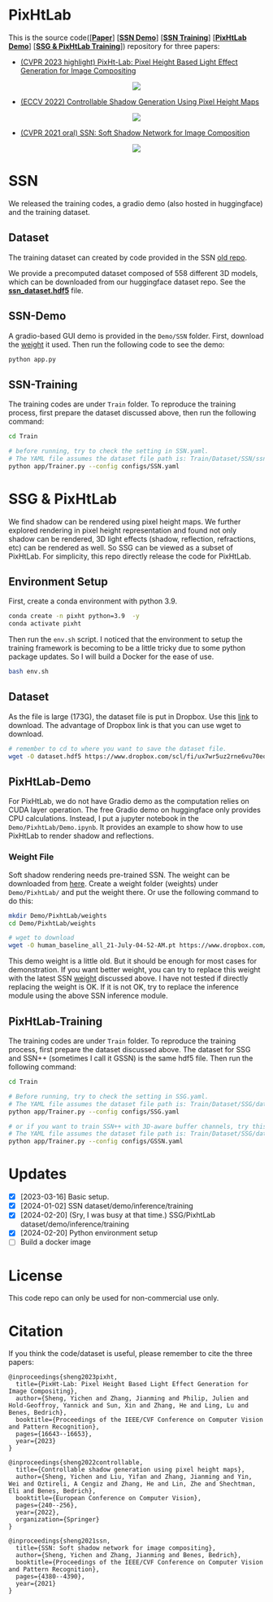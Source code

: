 # PixHtLab 
This is the source code([[**Paper**](https://arxiv.org/pdf/2303.00137.pdf)]  [[**SSN Demo**](#ssn-demo)] [[**SSN Training**](#ssn-training)] [[**PixHtLab Demo**](#pixhtlab-demo)] [[**SSG & PixHtLab Training**](#pixhtlab-training)]) repository for three papers:  


* [(CVPR 2023 highlight) PixHt-Lab: Pixel Height Based Light Effect Generation for Image Compositing](https://arxiv.org/pdf/2303.00137.pdf)

<p align="center">
  <img src="Figs/more_results2.png" />
</p>
 
* [(ECCV 2022) Controllable Shadow Generation Using Pixel Height Maps](https://arxiv.org/pdf/2207.05385.pdf)

<p align="center">
  <img src="Figs/SSG.gif" />
</p>

 
* [(CVPR 2021 oral) SSN: Soft Shadow Network for Image Composition](https://arxiv.org/abs/2007.08211)

<p align="center">
  <img src="Figs/ssn_teaser.png" />
</p>

# SSN  
We released the training codes, a gradio demo (also hosted in huggingface) and the training dataset. 

## Dataset 
The training dataset can created by code provided in the SSN [old repo](https://github.com/ShengCN/SSN_SoftShadowNet).

We provide a precomputed dataset composed of 558 different 3D models, which can be downloaded from our huggingface dataset repo. 
See the [**ssn_dataset.hdf5**](https://huggingface.co/datasets/ysheng/SSN-SSG-PixHtLab/resolve/main/SSN/Dataset) file.


## SSN-Demo 
A gradio-based GUI demo is provided in the `Demo/SSN` folder. First, download the [weight](https://huggingface.co/datasets/ysheng/SSN-SSG-PixHtLab/tree/main/SSN/weights) it used.
Then run the following code to see the demo: 
``` bash
python app.py
```

## SSN-Training 
The training codes are under `Train` folder. To reproduce the training process, first prepare the dataset discussed above, then run the following command: 

``` bash 
cd Train 

# before running, try to check the setting in SSN.yaml.
# The YAML file assumes the dataset file path is: Train/Dataset/SSN/ssn_dataset.hdf5
python app/Trainer.py --config configs/SSN.yaml
```

# SSG & PixHtLab
We find shadow can be rendered using pixel height maps. We further explored rendering in pixel height representation and found not only shadow can be rendered, 3D light effects (shadow, reflection, refractions, etc) can be rendered as well. So SSG can be viewed as a subset of PixHtLab. For simplicity, this repo directly release the code for PixHtLab. 

## Environment Setup
First, create a conda environment with python 3.9. 

```bash
conda create -n pixht python=3.9  -y
conda activate pixht
```

Then run the ``env.sh`` script. I noticed that the environment to setup the training framework is becoming to be a little tricky due to some python package updates. So I will build a Docker for the ease of use. 

```bash
bash env.sh 
```

## Dataset 
As the file is large (173G), the dataset file is put in Dropbox. Use this [link](https://www.dropbox.com/scl/fi/ux7wr5uz2rne6vu70eq2f/dataset.hdf5?rlkey=pzubhj41m6j1muj393j33iuzm&dl=0) to download. The advantage of Dropbox link is that you can use wget to download. 

```bash
# remember to cd to where you want to save the dataset file. 
wget -O dataset.hdf5 https://www.dropbox.com/scl/fi/ux7wr5uz2rne6vu70eq2f/dataset.hdf5?rlkey=pzubhj41m6j1muj393j33iuzm&dl=0
```


## PixHtLab-Demo 
For PixHtLab, we do not have Gradio demo as the computation relies on CUDA layer operation. The free Gradio demo on huggingface only provides CPU calculations. 
Instead, I put a jupyter notebook in the ``Demo/PixhtLab/Demo.ipynb``. It provides an example to show how to use PixHtLab to render shadow and reflections. 

### Weight File 
Soft shadow rendering needs pre-trained SSN. The weight can be downloaded from [here](https://www.dropbox.com/scl/fi/7vzb0hlff0wbbb6l6qiyb/human_baseline_all_21-July-04-52-AM.pt?rlkey=lw34u1qao6had58t9vqy3bfbj&dl=0). Create a weight folder (weights) under ``Demo/PixhtLab/`` and put the weight there. Or use the following command to do this: 

```Bash
mkdir Demo/PixhtLab/weights
cd Demo/PixhtLab/weights

# wget to download 
wget -O human_baseline_all_21-July-04-52-AM.pt https://www.dropbox.com/scl/fi/7vzb0hlff0wbbb6l6qiyb/human_baseline_all_21-July-04-52-AM.pt?rlkey=lw34u1qao6had58t9vqy3bfbj&dl=0
```

This demo weight is a little old. But it should be enough for most cases for demonstration. If you want better weight, you can try to replace this weight with the latest SSN [weight](https://huggingface.co/datasets/ysheng/SSN-SSG-PixHtLab/resolve/main/SSN/weights/0000001000.pt?download=true) discussed above. I have not tested if directly replacing the weight is OK. If it is not OK, try to replace the inference module using the above SSN inference module.


## PixHtLab-Training 
The training codes are under `Train` folder. To reproduce the training process, first prepare the dataset discussed above. The dataset for SSG and SSN++ (sometimes I call it GSSN) is the same hdf5 file. Then run the following command: 

``` bash 
cd Train 

# Before running, try to check the setting in SSG.yaml.
# The YAML file assumes the dataset file path is: Train/Dataset/SSG/dataset.hdf5
python app/Trainer.py --config configs/SSG.yaml

# or if you want to train SSN++ with 3D-aware buffer channels, try this:
# The YAML file assumes the dataset file path is: Train/Dataset/SSG/dataset.hdf5
python app/Trainer.py --config configs/GSSN.yaml
```


# Updates
- [x] [2023-03-16] Basic setup. 
- [x] [2024-01-02] SSN dataset/demo/inference/training 
- [x] [2024-02-20] (Sry, I was busy at that time.) SSG/PixhtLab dataset/demo/inference/training 
- [x] [2024-02-20] Python environment setup 
- [ ] Build a docker image 

# License
This code repo can only be used for non-commercial use only. 

# Citation
If you think the code/dataset is useful, please remember to cite the three papers: 
```
@inproceedings{sheng2023pixht,
  title={PixHt-Lab: Pixel Height Based Light Effect Generation for Image Compositing},
  author={Sheng, Yichen and Zhang, Jianming and Philip, Julien and Hold-Geoffroy, Yannick and Sun, Xin and Zhang, He and Ling, Lu and Benes, Bedrich},
  booktitle={Proceedings of the IEEE/CVF Conference on Computer Vision and Pattern Recognition},
  pages={16643--16653},
  year={2023}
}

@inproceedings{sheng2022controllable,
  title={Controllable shadow generation using pixel height maps},
  author={Sheng, Yichen and Liu, Yifan and Zhang, Jianming and Yin, Wei and Oztireli, A Cengiz and Zhang, He and Lin, Zhe and Shechtman, Eli and Benes, Bedrich},
  booktitle={European Conference on Computer Vision},
  pages={240--256},
  year={2022},
  organization={Springer}
}

@inproceedings{sheng2021ssn,
  title={SSN: Soft shadow network for image compositing},
  author={Sheng, Yichen and Zhang, Jianming and Benes, Bedrich},
  booktitle={Proceedings of the IEEE/CVF Conference on Computer Vision and Pattern Recognition},
  pages={4380--4390},
  year={2021}
}
```


